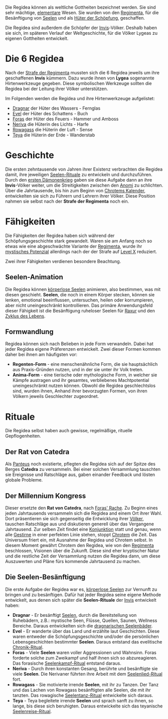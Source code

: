 Die Regidea können als weltliche Gottheiten bezeichnet werden. Sie sind sehr mächtige, [elementare](Die%20Elemente) Wesen. Sie wurden von den [Regimenta](Die%20Regimenta), für die Besänftigung von [Seelen](Die%20Seele) und als [Hüter der Schöpfung](Das%20Ende%20der%20Dunklen%20Zeit.md), geschaffen.

Die Regidea sind außerdem die Schöpfer der [Invis](Die%20Invis)-Völker. Deshalb haben sie sich, im späteren Verlauf der Weltgeschichte, für die Völker Lygeas zu eigenen Gottheiten entwickelt.
# Die 6 Regidea
Nach der [Strafe der Regimenta](Die%20Strafe%20der%20Regimenta.md) mussten sich die 6 Regidea jeweils um ihre geschaffenen **Invis** kümmern. Dazu wurde ihnen von **Lygea** sogenannte Hirtenwerkzeuge gegeben. Diese symbolischen Werkzeuge sollten die Regidea bei der Leitung ihrer Völker unterstützen.

Im Folgenden werden die Regidea und ihre Hirtenwerkzeuge aufgelistet:
- [Dragnar](Dragnar.md) der Hüter des Wassers - Fernglas
- [Evel](Evel.md) der Hüter des Schattens - Buch
- [Foras](Foras.md) der Hüter des Feuers - Hammer und Amboss
- [Neriva](Neriva.md) die Hüterin des Lichts - Harfe
- [Rowagass](Rowagass.md) die Hüterin der Luft - Sense
- [Teya](Teya.md) die Hüterin der Erde - Wanderstab

# Geschichte
Die ersten zehntausende von Jahren ihrer Existenz verbrachten die Regidea damit, ihre jeweiligen [Seelen-Rituale](#Rituale) zu entwickeln und durchzuführen. Durch den [ersten Dämonenkrieg](Der%20Erste%20Dämonenkrieg.md) gaben sie diese Aufgabe dann an ihre **Invis**-Völker weiter, um die Streitigkeiten zwischen den [Anomi](Die%20Anomi) zu schlichten.
Über die Jahrtausende, bis hin zum Beginn von [Chrotems Kalender](Chrotems%20Kalender.md), entwickelten sie sich zu Führern und Lehrern ihrer Völker. Diese Position nahmen sie selbst nach der **Strafe der Regimenta** noch ein.
# Fähigkeiten
Die Fähigkeiten der Regidea haben sich während der Schöpfungsgeschichte stark gewandelt. Waren sie am Anfang noch so etwas wie eine abgeschwächte Variante der [Regimenta](Die%20Regimenta), wurde ihr [mystisches Potenzial](Mystisches%20Potential) allerdings nach der der Strafe auf [Level X](Mystisches%20Potential#Level%20X%20-%20Gottheiten%20Level) reduziert.

Zwei ihrer Fähigkeiten verdienen besondere Beachtung.
## Seelen-Animation
Die Regidea können [körperlose Seelen](Körperlose%20Seelen) animieren, also bestimmen, was mit diesen geschieht. **Seelen**, die noch in einem Körper stecken, können sie lenken, emotional beeinflussen, untersuchen, heilen oder korrumpieren, aber nicht uneingeschränkt kontrollieren.
Das primäre Anwendungsfeld dieser Fähigkeit ist die Besänftigung ruheloser Seelen für [Raxur](Die%20Gyrgothen#Raxur) und den [Zyklus des Lebens](Der%20Zyklus%20des%20Lebens.md).
## Formwandlung
Regidea können sich nach Belieben in jede Form verwandeln. Dabei hat jeder Regidea eigene Präferenzen entwickelt. Zwei dieser Formen kommen daher bei ihnen am häufigsten vor:
- **Regenten-Form** - eine menschenähnliche Form, die sie hauptsächlich aus Praxis-Gründen nutzen, und in der sie unter ihr Volk treten.
- **Anima-Form** - eine tierische oder mythologische Form, in welcher sie Kämpfe austragen und ihr gesamtes, verbliebenes Machtpotential uneingeschränkt nutzen können.
Obwohl die Regidea geschlechtslos sind, wurden ihnen, Anhand ihrer bevorzugten Formen, von ihren Völkern jeweils Geschlechter zugeordnet.
# Rituale
Die Regidea selbst haben auch gewisse, regelmäßige, rituelle Gepflogenheiten.
## Der Rat von Catedra
Als [Panteus](Panteus) noch existierte, pflegten die Regidea sich auf der Spitze des Berges **Catedra** zu versammeln. Bei einer solchen Versammlung tauschten sie Ereignisse und Ratschläge aus, gaben einander Feedback und lösten globale Probleme.
## Der Millennium Kongress
Dieser ersetzte den **Rat von Catedra**, nach [Foras' Rache](Foras'%20Rache.md).  Zu Beginn eines jeden Jahrtausends versammeln sich die Regidea and einem Ort ihrer Wahl. Dort präsentieren sie sich gegenseitig die Entwicklung ihrer [Völker](Die%20Invis), tauschen Ratschläge aus und diskutieren generell über das Vergangene Jahrtausend.
Zur selben Zeit findet eine [Konjunktion](Kosmische%20Ereignisse#Konjunktion%20-%20Elementarchaos) statt und genau, wenn alle [Gestirne](Die%20Himmelskörper#Die%20Gestirne) in einer perfekten Linie stehen, stoppt [Chrotem](Die%20Gyrgothen#Chrotem) die Zeit. Das Universum friert ein, mit Ausnahme der Regidea und Chrotem selbst. In diesem Moment gewährt Chrotem den Regidea, wie von den [Regimenta](Die%20Regimenta) beschlossen, Visionen über die Zukunft. Diese sind eher kryptischer Natur und die restliche Zeit der Versammlung nutzen die Regidea dann, um diese Auszuwerten und Pläne fürs kommende Jahrtausend zu machen.
## Die Seelen-Besänftigung
Die erste Aufgabe der Regidea war es, [körperlose Seelen](Körperlose%20Seelen) zur Vernunft zu bringen und zu besänftigen. Dafür hat jeder Regidea seine eigene Methode entwickelt, aus denen sich später die **Seelen-Rituale** der [Invis](Die%20Invis) entwickelt haben:
- **Dragnar** - Er besänftigt [Seelen](Die%20Seele), durch die Bereitstellung von Ruhebädern, z.B.: mystische Seen, Flüsse, Quellen, Saunen, Wellness Bereiche. Daraus entwickelten sich die [dragnarischen Seelenbäder](Die%20Dragnarier.md#Rituale).
- **Evel** - Er wanderte über das Land und erzählte laut Geschichten. Diese waren entweder die Schöpfungsgeschichte und/oder die persönlichen Lebensgeschichten bestimmter **Seelen**. Daraus entstand das evelitische [Chronik-Ritual](Die%20Eveliten.md#Rituale).
- **Foras** - Viele **Seelen** waren voller Aggressionen und Wahnsinn. Foras forderte solche zum Zweikampf und half ihnen sich so abzureagieren. Das forasische [Seelenkampf-Ritual](Die%20Forasier.md#Rituale) entstand daraus.
- **Neriva** - Durch ihren konstanten Gesang, berührte und besänftigte sie viele **Seelen**. Die Nerivaner führten ihre Arbeit mit dem [Seelenlied-Ritual](Die%20Nerivaner.md#Rituale) fort.
- **Rowagass** - Sie motivierte irrende **Seelen**, mit ihr zu Tanzen. Der Tanz und das Lachen von Rowagass besänftigten alle Seelen, die mit ihr tanzten. Das rowagische [Seelentanz-Ritual](Die%20Rowagier.md#Rituale) entwickelte sich daraus.
- **Teya** - Teya begleitete irrende **Seelen** und sprach sanft zu ihnen, so lange, bis diese sich beruhigten. Daraus entwickelte sich das teyanische [Seelenreise-Ritual](Die%20Teyaner.md#Rituale).
